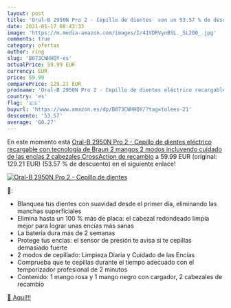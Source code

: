 ```yaml
---
layout: post
title: 'Oral-B 2950N Pro 2 - Cepillo de dientes  con un 53.57 % de descuento'
date: 2021-01-17 08:43:33
image: 'https://m.media-amazon.com/images/I/41VDRVynBSL._SL200_.jpg'
comments: true
category: ofertas
author: ring
slug: 'B073CWHHQY-es'
actualPrice: 59.99 EUR
currency: EUR
price: 59.99
comparePrice: 129.21 EUR
prodname: 'Oral-B 2950N Pro 2 - Cepillo de dientes eléctrico recargable  con tecnología de Braun  2 mangos  2 modos incluyendo cuidado de las encías  2 cabezales CrossAction de recambio'
country: 'es'
flag: '🇪🇸'
buyurl: 'https://www.amazon.es/dp/B073CWHHQY/?tag=tolees-21'
descuento: '53.57'
average: '60.27'
---
```


En este momento está [Oral-B 2950N Pro 2 - Cepillo de dientes eléctrico recargable  con tecnología de Braun  2 mangos  2 modos incluyendo cuidado de las encías  2 cabezales CrossAction de recambio](https://www.amazon.es/dp/B073CWHHQY/?tag=tolees-21) a 59.99 EUR (original: 129.21 EUR) (53.57 %  de descuento) en el siguiente enlace!

[![Oral-B 2950N Pro 2 - Cepillo de dientes ](https://m.media-amazon.com/images/I/41VDRVynBSL._SL200_.jpg)](https://www.amazon.es/dp/B073CWHHQY/?tag=tolees-21)

🔎:

- Blanquea tus dientes con suavidad desde el primer día, eliminando las manchas superficiales
- Elimina hasta un 100 % más de placa: el cabezal redondeado limpia mejor para lograr unas encías más sanas
- La batería dura más de 2 semanas
- Protege tus encías: el sensor de presión te avisa si te cepillas demasiado fuerte
- 2 modos de cepillado: Limpieza Diaria y Cuidado de las Encías
- Comprueba que te cepillas durante el tiempo adecuado con el temporizador profesional de 2 minutos
- Contenido: 1 mango rosa y 1 mango negro con cargador, 2 cabezales de recambio

[🛒 Aquí!!!](https://www.amazon.es/dp/B073CWHHQY/?tag=tolees-21)
